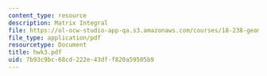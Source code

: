 ```yaml
---
content_type: resource
description: Matrix Integral
file: https://ol-ocw-studio-app-qa.s3.amazonaws.com/courses/18-238-geometry-and-quantum-field-theory-fall-2002/7b93c9bc68cd222e43dff820a59505b9_hwk3.pdf
file_type: application/pdf
resourcetype: Document
title: hwk3.pdf
uid: 7b93c9bc-68cd-222e-43df-f820a59505b9
---
```

